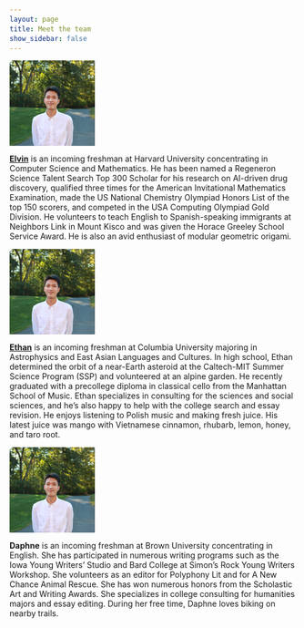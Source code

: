 ```yaml
---
layout: page
title: Meet the team
show_sidebar: false
---
```


<style>
body {
  display: grid;
}
</style>
  
<img align="left" width="150" height="150" src="images/elvinlo.jpg" style="vertical-align:middle;margin:0px 0px">
<p> <b><a href="https://www.linkedin.com/in/elvin-lo/">Elvin</a></b> is an incoming freshman at Harvard University concentrating in Computer Science and Mathematics. He has been named a Regeneron Science Talent Search Top 300 Scholar for his research on AI-driven drug discovery, qualified three times for the American Invitational Mathematics Examination, made the US National Chemistry Olympiad Honors List of the top 150 scorers, and competed in the USA Computing Olympiad Gold Division. He volunteers to teach English to Spanish-speaking immigrants at Neighbors Link in Mount Kisco and was given the Horace Greeley School Service Award. He is also an avid enthusiast of modular geometric origami. </p>

<img align="left" width="150" height="150" src="images/elvinlo.jpg" style="vertical-align:middle;margin:0px 0px">
<p> <b><a href="https://www.linkedin.com/in/ethan-kuperman-a5a501250/">Ethan</a></b> is an incoming freshman at Columbia University majoring in Astrophysics and East Asian Languages and Cultures. In high school, Ethan determined the orbit of a near-Earth asteroid at the Caltech-MIT Summer Science Program (SSP) and volunteered at an alpine garden. He recently graduated with a precollege diploma in classical cello from the Manhattan School of Music. Ethan specializes in consulting for the sciences and social sciences, and he’s also happy to help with the college search and essay revision. He enjoys listening to Polish music and making fresh juice. His latest juice was mango with Vietnamese cinnamon, rhubarb, lemon, honey, and taro root. </p>

<img align="left" width="150" height="150" src="images/elvinlo.jpg" style="vertical-align:middle;margin:0px 0px">
<p> <b>Daphne</b> is an incoming freshman at Brown University concentrating in English. She has participated in numerous writing programs such as the Iowa Young Writers’ Studio and Bard College at Simon’s Rock Young Writers Workshop. She volunteers as an editor for Polyphony Lit and for A New Chance Animal Rescue. She has won numerous honors from the Scholastic Art and Writing Awards. She specializes in college consulting for humanities majors and essay editing. During her free time, Daphne loves biking on nearby trails. </p>
